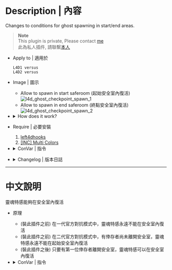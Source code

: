 # Description | 內容
Changes to conditions for ghost spawning in start/end areas.

> __Note__ <br/>
This plugin is private, Please contact [me](/#私人插件列表-private-plugins-list)<br/>
此為私人插件, 請聯繫[本人](/#私人插件列表-private-plugins-list)

* Apply to | 適用於
	```
	L4D1 versus
	L4D2 versus
	```

* Image | 圖示
	* Allow to spawn in start saferoom (起始安全室內復活)
	<br/>![l4d_ghost_checkpoint_spawn_1](image/l4d_ghost_checkpoint_spawn_1.jpg)
	* Allow to spawn in end saferoom (終點安全室內復活)
	<br/>![l4d_ghost_checkpoint_spawn_2](image/l4d_ghost_checkpoint_spawn_2.jpg)

* <details><summary>How does it work?</summary>

	* Allow to spawn in start saferoom after first survivor has left the saferoom
	* Allow to spawn in end saferoom
</details>

* Require | 必要安裝
	1. [left4dhooks](https://forums.alliedmods.net/showthread.php?t=321696)
	2. [[INC] Multi Colors](https://github.com/fbef0102/L4D1_2-Plugins/releases/tag/Multi-Colors)

* <details><summary>ConVar | 指令</summary>

	* cfg/sourcemod/l4d_ghost_checkpoint_spawn.cfg
		```php
		// 0=Plugin off, 1=Plugin on.
		l4d_ghost_checkpoint_spawn_enable "1"

		// Changes how message displays. (0: Disable, 1:In chat, 2: In Hint Box, 3: In center text)
		l4d_ghost_checkpoint_spawn_announce_type "1"

		// When to allow ghost to spawn in start saferoom even if not all survivors leave?
		// 0=Game default
		// 1: First survivor leaves safe area
		// 2: After tank spawn
		// 3: While tank alive
		l4d_ghost_checkpoint_spawn_in_start "1"

		// When to allow ghost to spawn in end saferoom?
		// 0=Game default
		// 1: First survivor leaves safe area
		// 2: After tank spawn
		// 3: While tank alive
		l4d_ghost_checkpoint_spawn_in_end "1"
		```
</details>

* <details><summary>Changelog | 版本日誌</summary>

	* v1.1h (2023-5-22)
		* Update for l4d2 2.2.2.7 version

	* v1.0h (2022-11-27)
		* Auto generate cfg
		* Allow to spawn after tank has spawned

	* v1.1
	    * [Original Plugin By jensewe](https://github.com/Target5150/MoYu_Server_Stupid_Plugins/tree/master/The%20Last%20Stand/l4d_ghost_checkpoint_spawn)
</details>

- - - -
# 中文說明
靈魂特感能夠在安全室內復活

* 原理
	* (裝此插件之前) 在一代官方對抗模式中，靈魂特感永遠不能在安全室內復活
	* (裝此插件之前) 在二代官方對抗模式中，有倖存者尚未離開安全室，靈魂特感永遠不能在起始安全室內復活
	* (裝此插件之後) 只要有第一位倖存者離開安全室，靈魂特感可以在安全室內復活

* <details><summary>ConVar | 指令</summary>

	* cfg/sourcemod/l4d_ghost_checkpoint_spawn.cfg
	```php
	// 0=關閉插件, 1=啟動插件
	l4d_ghost_checkpoint_spawn_enable "1"

	// 提示該如何顯示. (0: 不提示, 1: 聊天框, 2: 黑底白字框, 3: 螢幕正中間)
	l4d_ghost_checkpoint_spawn_announce_type "1"

	// 靈魂特感何時可以在起始安全室內復活?
	// 0=遊戲預設 (所有倖存者離開後)
	// 1=第一位倖存者離開安全室之後
	// 2=Tank復活之後
	// 3=只有當Tank在場上時
	l4d_ghost_checkpoint_spawn_in_start "1"

	// 靈魂特感何時可以在終點安全室內復活?
	// 0=遊戲預設 (永遠不能復活)
	// 1=第一位倖存者離開安全室之後
	// 2=Tank復活之後
	// 3=只有當Tank在場上時
	l4d_ghost_checkpoint_spawn_in_end "1"
	```
</details>
